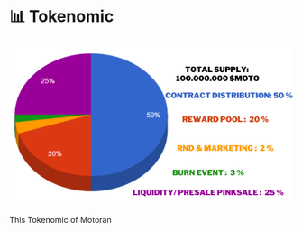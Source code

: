 # 📊 Tokenomic

![](<../.gitbook/assets/Total supply 100.000.000 $moto (1).png>)

This Tokenomic of Motoran
